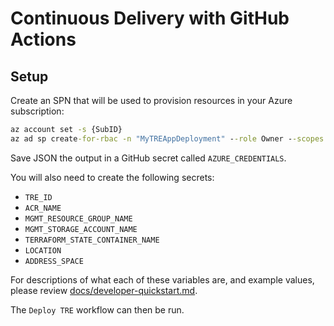 # Continuous Delivery with GitHub Actions

## Setup

Create an SPN that will be used to provision resources in your Azure subscription:

```cmd
az account set -s {SubID}
az ad sp create-for-rbac -n "MyTREAppDeployment" --role Owner --scopes /subscriptions/{SubID} --sdk-auth
```

Save JSON the output in a GitHub secret called `AZURE_CREDENTIALS`.

You will also need to create the following secrets:

- `TRE_ID`
- `ACR_NAME`
- `MGMT_RESOURCE_GROUP_NAME`
- `MGMT_STORAGE_ACCOUNT_NAME`
- `TERRAFORM_STATE_CONTAINER_NAME`
- `LOCATION`
- `ADDRESS_SPACE`

For descriptions of what each of these variables are, and example values, please review [docs/developer-quickstart.md](docs/developer-quickstart.md).

The `Deploy TRE` workflow can then be run.
